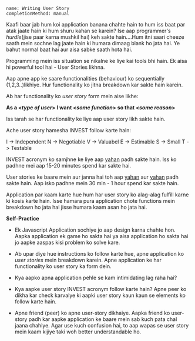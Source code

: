 ```ngMeta
name: Writing User Story
completionMethod: manual
```

Kaafi baar jab hum koi application banana chahte hain to hum iss baat par atak jaate hain ki hum shuru kahan se karein?
Ise aap programmer's *hurdle*(jise paar karna mushkil hai) keh sakte hain....Hum itni saari cheeze saath mein sochne lag jaate hain ki humara dimaag blank ho jata hai. Ye bahut normal baat hai aur aisa sabke saath hota hai.


Programming mein iss situation se nikalne ke liye kai tools bhi hain. Ek aisa hi powerful tool hai - User Stories likhna.


Aap apne app ke saare functionalities (behaviour) ko sequentially (1,2,3..)likhiye. Hur functionality ko jitna breakdown kar sakte hain karein.

Ab har functionality ko *user story* form mein aise likhe:

**As a <*type of user*> I want <*some function*> so that <*some reason*>**

Iss tarah se har functionality ke liye aap user story likh sakte hain. 

Ache user story hamesha INVEST follow karte hain:

I -> Independent
N -> Negotiable
V -> Valuabel
E -> Estimable
S -> Small
T -> Testable

INVEST acronym ko samjhne ke liye aap [yahan](https://agileforall.com/new-to-agile-invest-in-good-user-stories/) padh sakte hain.
Iss ko padhne mei aap 15-20 minutes spend kar sakte hai.


User stories ke baare mein aur janna hai toh aap [yahan](https://www.mountaingoatsoftware.com/agile/user-stories) aur [yahan](http://codesqueeze.com/the-easy-way-to-writing-good-user-stories/) padh sakte hain.
Aap isko padhne mein 30 min - 1 hour spend kar sakte hain.

Application par kaam karte hue hum har user story ko alag-alag fulfill karne ki kosis karte hain. 
Isse hamara pura application chote functions mein breakdown ho jata hai jisse humara kaam asan ho jata hai.

**Self-Practice**
- Ek Javascript Application sochiye jo aap design karna chahte hon. Aapka application ek game ho sakta hai ya aisa application ho sakta hai jo aapke aaspas kisi problem ko solve kare.
- Ab upar diye hue instructions ko follow karte hue, apne application ko *user stories* mein breakdown karein. Apne application ke har functionality ko user story ka form dein.
- Kya aapko apna application pehle se kam intimidating lag raha hai?
- Kya aapke user story INVEST acronym follow karte hain? Apne peer ko dikha kar check karvaiye ki aapki user story kaun kaun se elements ko follow karte hain.

- Apne friend (peer) ko apne user-story dikhaiye. Aapka friend ko user-story padh kar aapke application ke baare mein sab kuch pata chal jaana chahiye. Agar use kuch confusion hai, to aap wapas se user story mein kaam kijiye taki woh better understandable ho.
